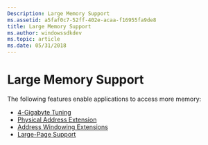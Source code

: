 ```yaml
---
Description: Large Memory Support
ms.assetid: a5faf0c7-52ff-402e-acaa-f16955fa9de8
title: Large Memory Support
ms.author: windowssdkdev
ms.topic: article
ms.date: 05/31/2018
---
```


# Large Memory Support

The following features enable applications to access more memory:

-   [4-Gigabyte Tuning](4-gigabyte-tuning.md)
-   [Physical Address Extension](physical-address-extension.md)
-   [Address Windowing Extensions](address-windowing-extensions.md)
-   [Large-Page Support](large-page-support.md)

 

 



